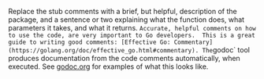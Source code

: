 Replace the stub comments with a brief, but helpful, description of the package, and a sentence or two explaining what the function does, what parameters it takes, and what it returns. `
Accurate, helpful comments on how to use the code, are very important to Go developers. 
This is a great guide to writing good comments: [Effective Go: Commentary](https://golang.org/doc/effective_go.html#commentary).
The `godoc` tool produces documentation from the code comments automatically, when executed.
See [godoc.org](https://godoc.org) for examples of what this looks like.
